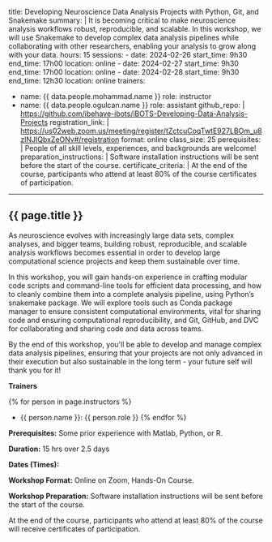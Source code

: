 title: Developing Neuroscience Data Analysis Projects with Python, Git, and Snakemake
summary: |
    It is becoming critical to make neuroscience analysis workflows robust, reproducible, and scalable. In this workshop, we will use Snakemake to develop complex data analysis pipelines while collaborating with other researchers, enabling your analysis to grow along with your data.
hours: 15
sessions:
    - date: 2024-02-26
      start_time: 9h30
      end_time: 17h00
      location: online
    - date: 2024-02-27
      start_time: 9h30
      end_time: 17h00
      location: online
    - date: 2024-02-28
      start_time: 9h30
      end_time: 12h30
      location: online
trainers:
  - name: {{ data.people.mohammad.name }}
    role: instructor
  - name: {{ data.people.ogulcan.name }}
    role: assistant
github_repo: |
    https://github.com/ibehave-ibots/iBOTS-Developing-Data-Analysis-Projects
registration_link: |
    https://us02web.zoom.us/meeting/register/tZctcuCoqTwtE927LBOm_u8zlNJIQbxZeONv#/registration
format: online
class_size: 25
perequisites: |
    People of all skill levels, experiences, and backgrounds are welcome!
preparation_instructions: |
    Software installation instructions will be sent before the start of the course.
certificate_criteria: | 
    At the end of the course, participants who attend at least 80% of the course certificates of participation.
--- 

## {{ page.title }}

As neuroscience evolves with increasingly large data sets, complex analyses, and bigger teams, building robust, reproducible, and scalable analysis workflows becomes essential in order to develop large computational science projects and keep them sustainable over time. 

In this workshop, you will gain hands-on experience in crafting modular code scripts and command-line tools for efficient data processing, and how to cleanly combine them into a complete analysis pipeline, using Python’s snakemake package. We will explore tools such as Conda package manager to ensure consistent computational environments, vital for sharing code and ensuring computational reproducibility, and Git, GitHub, and DVC for collaborating and sharing code and data across teams.

By the end of this workshop, you'll be able to develop and manage complex data analysis pipelines, ensuring that your projects are not only advanced in their execution but also sustainable in the long term - your future self will thank you for it!

**Trainers**

{% for person in page.instructors %}
  - {{ person.name }}: {{ person.role }}
{% endfor %}

**Prerequisites:** Some prior experience with Matlab, Python, or R.

**Duration:** 15 hrs over 2.5 days

**Dates (Times):**



**Workshop Format:** Online on Zoom, Hands-On Course.

**Workshop Preparation:** Software installation instructions will be sent before the start of the course.

At the end of the course, participants who attend at least 80% of the course will receive certificates of participation.